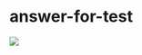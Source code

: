 # answer-for-test
<a href="https://travis-ci.org/free-access1/answer-for-test"><img src="https://travis-ci.org/free-access1/answer-for-test.svg?branch=master"></a>
